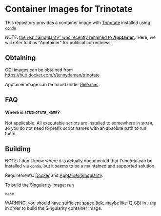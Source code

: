 # Container Images for Trinotate

This repository provides a container image with
[Trinotate](https://github.com/Trinotate/Trinotate.github.io/wiki)
installed using [`conda`](https://docs.conda.io/en/latest/).

NOTE: [the real "Singularity" was recently renamed to **Apptainer**.](https://apptainer.org/news/community-announcement-20211130/).
Here, we will refer to it as "Apptainer" for political correctness.

## Obtaining

OCI images can be obtained from https://hub.docker.com/r/jennydaman/trinotate

Apptainer image can be found under
[Releases](https://github.com/jennydaman/trinotate-docker/releases).

## FAQ

#### Where is `$TRINOTATE_HOME`?

Not applicable. All executable scripts are installed to somewhere in `$PATH`,
so you do not need to prefix script names with an absolute path to run them.

## Building

NOTE: I don't know where it is actually documented that _Trinotate_
can be installed via `conda`, but it seems to be a maintained and
supported solution.

Requirements: [Docker](https://docs.docker.com/get-docker/)
and [Apptainer/Singularity](https://apptainer.org/).

To build the Singularity image: run

```shell
make
```

WARNING: you should have sufficient space (idk, maybe like 12 GB) in `/tmp`
in order to build the Singularity container image.
